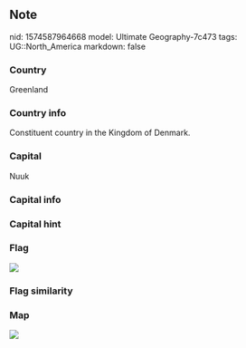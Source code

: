 ## Note
nid: 1574587964668
model: Ultimate Geography-7c473
tags: UG::North_America
markdown: false

### Country
Greenland

### Country info
Constituent country in the Kingdom of Denmark.

### Capital
Nuuk

### Capital info


### Capital hint


### Flag
<img src="ug-flag-greenland.svg">

### Flag similarity


### Map
<img src="ug-map-greenland.png">

